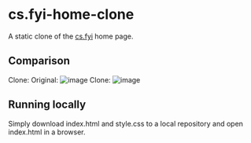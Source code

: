 
# cs.fyi-home-clone
A static clone of the [cs.fyi](https://cs.fyi/) home page.
## Comparison
Clone:
Original:
![image](https://github.com/fg-charles/cs.fyi-home-clone/assets/107529830/3f9de27d-b426-4587-8d82-d8b12c9ad6d7)
Clone:
![image](https://github.com/fg-charles/cs.fyi-home-clone/assets/107529830/23e5b90d-1506-4c72-9ef4-5c0b342c98b2)
## Running locally
Simply download index.html and style.css to a local repository and open index.html in a browser.


